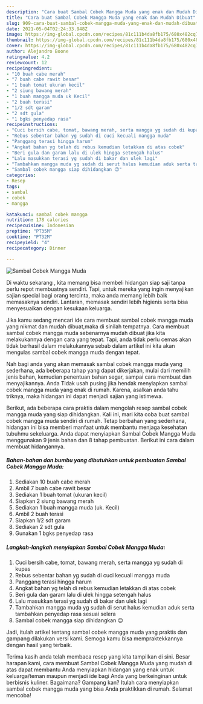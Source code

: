 ```yaml
---
description: "Cara buat Sambal Cobek Mangga Muda yang enak dan Mudah Dibuat"
title: "Cara buat Sambal Cobek Mangga Muda yang enak dan Mudah Dibuat"
slug: 909-cara-buat-sambal-cobek-mangga-muda-yang-enak-dan-mudah-dibuat
date: 2021-05-04T02:24:33.948Z
image: https://img-global.cpcdn.com/recipes/81c111b4da8fb175/680x482cq70/sambal-cobek-mangga-muda-foto-resep-utama.jpg
thumbnail: https://img-global.cpcdn.com/recipes/81c111b4da8fb175/680x482cq70/sambal-cobek-mangga-muda-foto-resep-utama.jpg
cover: https://img-global.cpcdn.com/recipes/81c111b4da8fb175/680x482cq70/sambal-cobek-mangga-muda-foto-resep-utama.jpg
author: Alejandro Boone
ratingvalue: 4.2
reviewcount: 12
recipeingredient:
- "10 buah cabe merah"
- "7 buah cabe rawit besar"
- "1 buah tomat ukuran kecil"
- "2 siung bawang merah"
- "1 buah mangga muda uk Kecil"
- "2 buah terasi"
- "1/2 sdt garam"
- "2 sdt gula"
- "1 bgks penyedap rasa"
recipeinstructions:
- "Cuci bersih cabe, tomat, bawang merah, serta mangga yg sudah di kupas"
- "Rebus sebentar bahan yg sudah di cuci kecuali mangga muda"
- "Panggang terasi hingga harum"
- "Angkat bahan yg telah di rebus kemudian letakkan di atas cobek"
- "Beri gula dan garam lalu di ulek hingga setengah halus"
- "Lalu masukkan terasi yg sudah di bakar dan ulek lagi"
- "Tambahkan mangga muda yg sudah di serut halus kemudian aduk serta tambahkan penyedap rasa sesuai selera"
- "Sambal cobek mangga siap dihidangkan 😉"
categories:
- Resep
tags:
- sambal
- cobek
- mangga

katakunci: sambal cobek mangga 
nutrition: 178 calories
recipecuisine: Indonesian
preptime: "PT35M"
cooktime: "PT32M"
recipeyield: "4"
recipecategory: Dinner

---
```



![Sambal Cobek Mangga Muda](https://img-global.cpcdn.com/recipes/81c111b4da8fb175/680x482cq70/sambal-cobek-mangga-muda-foto-resep-utama.jpg)

Di waktu  sekarang , kita memang bisa membeli hidangan siap saji tanpa perlu repot membuatnya sendiri. Tapi, untuk mereka yang ingin menyajikan sajian special bagi orang tercinta, maka anda memang lebih baik memasaknya sendiri. Lantaran, memasak sendiri lebih higienis serta bisa menyesuaikan dengan kesukaan keluarga.

Jika kamu sedang mencari ide cara membuat sambal cobek mangga muda yang nikmat dan mudah dibuat,maka di sinilah tempatnya. Cara membuat sambal cobek mangga muda  sebenarnya mudah dibuat jika kita melakukannya dengan cara yang tepat. Tapi, anda tidak perlu cemas akan tidak berhasil dalam melakukannya 
sebab dalam artikel ini kita akan mengulas sambal cobek mangga muda dengan tepat.  



Nah bagi anda yang akan memasak sambal cobek mangga muda yang sederhana, ada beberapa tahap yang dapat dikerjakan, mulai dari memilih jenis bahan, kemudian penentuan bahan segar, sampai cara membuat dan menyajikannya. Anda Tidak usah pusing jika hendak menyiapkan sambal cobek mangga muda yang enak di rumah. Karena, asalkan anda  tahu triknya, maka hidangan ini dapat menjadi sajian yang istimewa.

Berikut, ada beberapa cara praktis  dalam mengolah resep sambal cobek mangga muda yang siap dihidangkan. Kali ini, mari kita coba buat sambal cobek mangga muda sendiri di rumah. Tetap berbahan yang sederhana, hidangan ini bisa memberi manfaat untuk membantu menjaga kesehatan tubuhmu sekeluarga. Anda dapat menyiapkan Sambal Cobek Mangga Muda menggunakan 9 jenis bahan dan 8 tahap pembuatan. Berikut ini cara dalam membuat hidangannya.

<!--inarticleads1-->

##### Bahan-bahan dan bumbu yang dibutuhkan untuk pembuatan Sambal Cobek Mangga Muda:

1. Sediakan 10 buah cabe merah
1. Ambil 7 buah cabe rawit besar
1. Sediakan 1 buah tomat (ukuran kecil)
1. Siapkan 2 siung bawang merah
1. Sediakan 1 buah mangga muda (uk. Kecil)
1. Ambil 2 buah terasi
1. Siapkan 1/2 sdt garam
1. Sediakan 2 sdt gula
1. Gunakan 1 bgks penyedap rasa




<!--inarticleads2-->

##### Langkah-langkah menyiapkan Sambal Cobek Mangga Muda:

1. Cuci bersih cabe, tomat, bawang merah, serta mangga yg sudah di kupas
1. Rebus sebentar bahan yg sudah di cuci kecuali mangga muda
1. Panggang terasi hingga harum
1. Angkat bahan yg telah di rebus kemudian letakkan di atas cobek
1. Beri gula dan garam lalu di ulek hingga setengah halus
1. Lalu masukkan terasi yg sudah di bakar dan ulek lagi
1. Tambahkan mangga muda yg sudah di serut halus kemudian aduk serta tambahkan penyedap rasa sesuai selera
1. Sambal cobek mangga siap dihidangkan 😉




Jadi, itulah artikel tentang  sambal cobek mangga muda  yang praktis dan gampang dilakukan versi kami. Semoga kamu bisa mempraktekkannya dengan hasil yang terbaik. 

Terima kasih anda telah membaca resep yang kita tampilkan di sini. Besar harapan kami, cara membuat  Sambal Cobek Mangga Muda yang mudah di atas dapat membantu Anda menyiapkan hidangan yang enak untuk keluarga/teman maupun menjadi ide bagi Anda yang berkeinginan untuk berbisnis kuliner. Bagaimana? Gampang kan? Itulah cara menyiapkan sambal cobek mangga muda yang bisa Anda praktikkan di rumah. Selamat mencoba!

